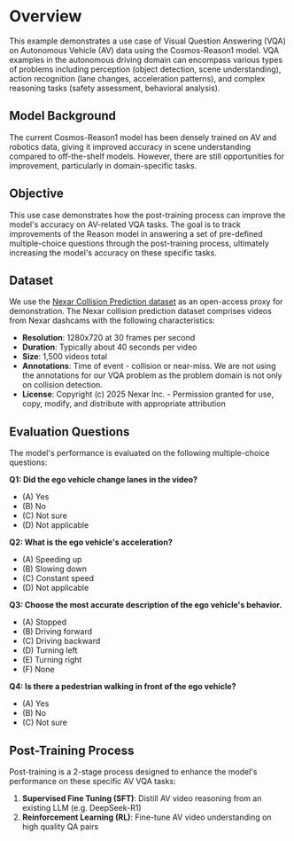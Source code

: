 # Overview

This example demonstrates a use case of Visual Question Answering (VQA) on Autonomous Vehicle (AV) data using the Cosmos-Reason1 model. VQA examples in the autonomous driving domain can encompass various types of problems including perception (object detection, scene understanding), action recognition (lane changes, acceleration patterns), and complex reasoning tasks (safety assessment, behavioral analysis).

## Model Background

The current Cosmos-Reason1 model has been densely trained on AV and robotics data, giving it improved accuracy in scene understanding compared to off-the-shelf models. However, there are still opportunities for improvement, particularly in domain-specific tasks.

## Objective

This use case demonstrates how the post-training process can improve the model's accuracy on AV-related VQA tasks. The goal is to track improvements of the Reason model in answering a set of pre-defined multiple-choice questions through the post-training process, ultimately increasing the model's accuracy on these specific tasks.

## Dataset

We use the [Nexar Collision Prediction dataset](https://huggingface.co/datasets/nexar-ai/nexar_collision_prediction) as an open-access proxy for demonstration. The Nexar collision prediction dataset comprises videos from Nexar dashcams with the following characteristics:

- **Resolution**: 1280x720 at 30 frames per second
- **Duration**: Typically about 40 seconds per video
- **Size**: 1,500 videos total
- **Annotations**: Time of event - collision or near-miss. We are not using the annotations for our VQA problem as the problem domain is not only on collision detection.
- **License**: Copyright (c) 2025 Nexar Inc. - Permission granted for use, copy, modify, and distribute with appropriate attribution

## Evaluation Questions

The model's performance is evaluated on the following multiple-choice questions:

**Q1: Did the ego vehicle change lanes in the video?**

- (A) Yes
- (B) No
- (C) Not sure
- (D) Not applicable

**Q2: What is the ego vehicle's acceleration?**

- (A) Speeding up
- (B) Slowing down
- (C) Constant speed
- (D) Not applicable

**Q3: Choose the most accurate description of the ego vehicle's behavior.**

- (A) Stopped
- (B) Driving forward
- (C) Driving backward
- (D) Turning left
- (E) Turning right
- (F) None

**Q4: Is there a pedestrian walking in front of the ego vehicle?**

- (A) Yes
- (B) No
- (C) Not sure

## Post-Training Process

Post-training is a 2-stage process designed to enhance the model's performance on these specific AV VQA tasks:

1. **Supervised Fine Tuning (SFT)**: Distill AV video reasoning from an existing LLM (e.g. DeepSeek-R1)
2. **Reinforcement Learning (RL)**: Fine-tune AV video understanding on high quality QA pairs
